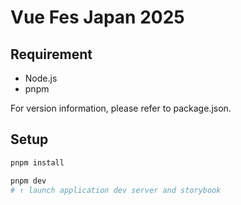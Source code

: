 # Vue Fes Japan 2025

## Requirement

- Node.js
- pnpm

For version information, please refer to package.json.

## Setup

```sh
pnpm install

pnpm dev
# ↑ launch application dev server and storybook
```
